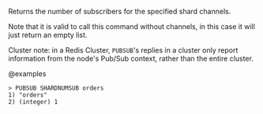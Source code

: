 Returns the number of subscribers for the specified shard channels.

Note that it is valid to call this command without channels, in this case it will just return an empty list.

Cluster note: in a Redis Cluster, `PUBSUB`'s replies in a cluster only report information from the node's Pub/Sub context, rather than the entire cluster.

@examples

```
> PUBSUB SHARDNUMSUB orders
1) "orders"
2) (integer) 1
```
